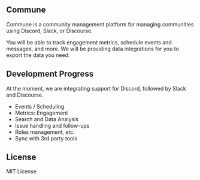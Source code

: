 ## Commune

Commune is a community management platform for managing communities using
Discord, Slack, or Discourse.

You will be able to track engagement metrics, schedule events and messages, and
more. We will be providing data integrations for you to export the data you need.

## Development Progress

At the moment, we are integrating support for Discord, followed by Slack and
Discourse.

- Events / Scheduling
- Metrics: Engagement
- Search and Data Analysis
- Issue handling and follow-ups
- Roles management, etc.
- Sync with 3rd party tools


## License

MIT License
